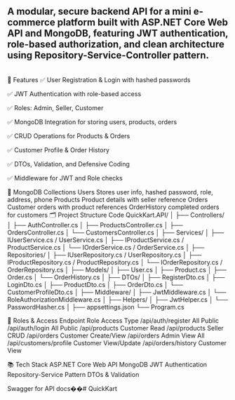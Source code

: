A modular, secure backend API for a mini e-commerce platform built with ASP.NET Core Web API and MongoDB, featuring JWT authentication, role-based authorization, and clean architecture using Repository-Service-Controller pattern.
---------------------------------------------------------------------
<br>
🚀 Features
✅ User Registration & Login with hashed passwords

✅ JWT Authentication with role-based access

✅ Roles: Admin, Seller, Customer

✅ MongoDB Integration for storing users, products, orders

✅ CRUD Operations for Products & Orders

✅ Customer Profile & Order History

✅ DTOs, Validation, and Defensive Coding

✅ Middleware for JWT and Role checks

🧱 MongoDB Collections
Users	Stores user info, hashed password, role, address, phone
Products	Product details with seller reference
Orders	Customer orders with product references
OrderHistory	completed orders for customers
🗂️ Project Structure
Code
QuickKart.API/
│
├── Controllers/
│   ├── AuthController.cs
│   ├── ProductsController.cs
│   ├── OrdersController.cs
│   └── CustomersController.cs
│
├── Services/
│   ├── IUserService.cs / UserService.cs
│   ├── IProductService.cs / ProductService.cs
│   └── IOrderService.cs / OrderService.cs
│
├── Repositories/
│   ├── IUserRepository.cs / UserRepository.cs
│   ├── IProductRepository.cs / ProductRepository.cs
│   └── IOrderRepository.cs / OrderRepository.cs
│
├── Models/
│   ├── User.cs
│   ├── Product.cs
│   ├── Order.cs
│   └── OrderHistory.cs
│
├── DTOs/
│   ├── RegisterDto.cs
│   ├── LoginDto.cs
│   ├── ProductDto.cs
│   ├── OrderDto.cs
│   └── CustomerProfileDto.cs
│
├── Middleware/
│   ├── JwtMiddleware.cs
│   └── RoleAuthorizationMiddleware.cs
│
├── Helpers/
│   ├── JwtHelper.cs
│   └── PasswordHasher.cs
│
├── appsettings.json
└── Program.cs 



🔐 Roles & Access
Endpoint	Role	Access Type
/api/auth/register	All	Public
/api/auth/login	All	Public
/api/products	Customer	Read
/api/products	Seller	CRUD
/api/orders	Customer	Create/View
/api/orders	Admin	View All
/api/customers/profile	Customer	View/Update
/api/orders/history	Customer	View


📚 Tech Stack
ASP.NET Core Web API
MongoDB
JWT Authentication
Repository-Service Pattern
DTOs & Validation

Swagger for API docs��#   Q u i c k K a r t 
 
 
